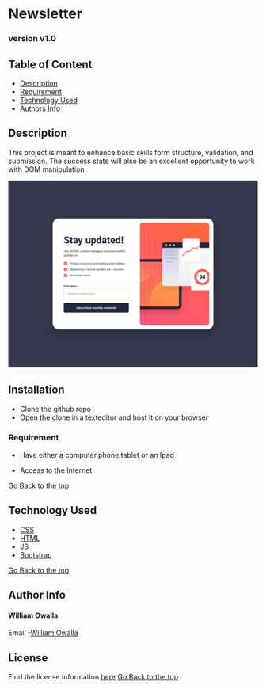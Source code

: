 # Newsletter


### version v1.0


## Table of Content

+ [Description](#description)
+ [Requirement](#requirement)
+ [Technology Used](#technology-used)
+ [Authors Info](#author-info)


## Description

This project is meant to enhance basic skills form structure, validation, and submission. The success state will also be an excellent opportunity to work with DOM manipulation.

![alt text](https://github.com/wilieb/news_l/blob/main/assets/newsletter-sign-up-with-success-message-main/design/desktop-design.jpg)


## Installation
* Clone the github repo
* Open the clone in a texteditor and host it on your browser

### Requirement

* Have either a computer,phone,tablet or an Ipad

* Access to the Internet

[Go Back to the top](#Newsletter)


## Technology Used
* [CSS](https://developer.mozilla.org/en-US/docs/Web/CSS)
* [HTML](https://developer.mozilla.org/en-US/docs/Glossary/HTML)
* [JS](https://en.wikipedia.org/wiki/JavaScript)
* [Bootstrap](https://getbootstrap.com/)


[Go Back to the top](#Newsletter)


## Author Info
#### William Owalla
Email -[William Owalla](billyowala@gmail.com)

## License
Find the license information [here](LICENSE) 
[Go Back to the top](#Newsletter)